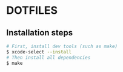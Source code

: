 # DOTFILES

## Installation steps

```zsh
# First, install dev tools (such as make)
$ xcode-select --install
# Then install all dependencies
$ make
```
